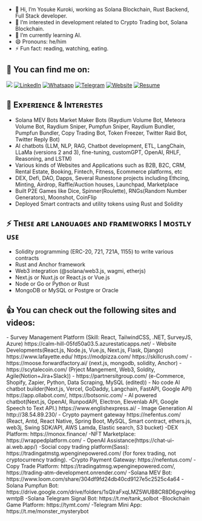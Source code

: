 - 👋 Hi, I’m Yosuke Kuroki, working as Solana Blockchain, Rust Backend, Full Stack developer.
- 👀 I’m interested in development related to Crypto Trading bot, Solana Blockchain.
- 🌱 I’m currently learning AI.
- 😄 Pronouns: he/him
- ⚡ Fun fact: reading, watching, eating.

## 🔎 You can find me on:

<a href="mailto:dreamdragon711@gmail.com"><img src="https://img.shields.io/badge/Gmail-D14836?style=for-the-badge&logo=gmail&logoColor=white"/></a>
[![LinkedIn](https://img.shields.io/badge/LinkedIn-%230077B5.svg?&style=for-the-badge&logo=linkedin&logoColor=white)](https://www.linkedin.com/in/yosuke-kuroki/) 
[![Whatsapp](https://img.shields.io/badge/Whatsapp-%231DA1F2.svg?&style=for-the-badge&logo=whatsapp&logoColor=white)](https://wa.me/+818066733555) 
[![Telegram](https://img.shields.io/badge/Telegram-2CA5E0?style=for-the-badge&logo=telegram&logoColor=white)](https://t.me/yosukekuroki) 
[![Website](https://img.shields.io/badge/Website-000000?style=for-the-badge&logo=next.js&logoColor=white)](https://yosuke-porfolio.vercel.app/)
[![Resume](https://img.shields.io/badge/Resume-0FAE540?style=for-the-badge&logo=resume&logoColor=white)](https://freestardev711.github.io/resume.pdf)

<h2> 🌱 Exᴘᴇʀɪᴇɴᴄᴇ & Iɴᴛᴇʀᴇꜱᴛᴇꜱ </h2>

- Solana MEV Bots Market Maker Bots (Raydium Volume Bot, Meteora Volume Bot, Raydium Sniper, Pumpfun Sniper, Raydium Bundler, Pumpfun Bundler, Copy Trading Bot, Token Freezer, Twitter Raid Bot, Twitter Reply Bot)
- AI chatbots (LLM, NLP, RAG, Chatbot development, ETL, LangChain, LLaMa (versions 2 and 3), fine-tuning, customGPT, OpenAI, RHLF, Reasoning, and LSTM)
- Various kinds of Websites and Applications such as B2B, B2C, CRM, Rental Estate, Booking, Fintech, Fitness, Ecommerce platforms, etc
- DEX, Defi, DAO, Dapps, Several Runestone projects including Ethcing, Minting, Airdrop, Raffle/Auction houses, Launchpad, Marketplace
- Built P2E Games like Dice, Spinner(Roulette), RNGs(Random Number Generators), Moonshot, CoinFlip
- Deployed Smart contracts and utility tokens using Rust and Solidity
    
<h2> ⚡ Tʜᴇꜱᴇ ᴀʀᴇ ʟᴀɴɢᴜᴀɢᴇꜱ ᴀɴᴅ ғʀᴀᴍᴇᴡᴏʀᴋꜱ I ᴍᴏꜱᴛʟʏ ᴜꜱᴇ </h2>

- Solidity programming (ERC-20, 721, 721A, 1155) to write various contracts
- Rust and Anchor framework
- Web3 integration (@solana/web3.js, wagmi, etherjs)
- Next.js or Nuxt.js or React.js or Vue.js
- Node or Go or Python or Rust
- MongoDB or MySQL or Postgre or Oracle

<h2> 👍 You can check out the following sites and videos: </h2>
- Survey Management Platform (Skill: React, TailwindCSS, .NET, SurveyJS, Azure)
   https://calm-hill-05fd50a03.5.azurestaticapps.net/
- Website Developments(React.js, Node.js, Vue.js, Next.js, Flask, Django)
  https://www.lafayette.edu/ 
  https://modpizza.com/
  https://skillcrush.com/
- https://moose.forwardfactory.ai/ (next.js, mongodb, solidity, Anchor)
- https://scytalecoin.com/ (Prject Mangement, Web3, Soldity, Agile(Notion+Jira+Slack))
- https://partnersitgroup.com/ (e-Commerce, Shopify, Zapier, Python, Data Scraping, MySQL (edited))
- No code AI chatbot builder(Next.js, Vercel, GoDaddy, Langchain, FastAPI, Google API)
 https://app.ollabot.com/, https://botsonic.com/
- AI powered chatbot(Next.js, OpenAI, RunpodAPI, Electron, Elevenlab API, Google Speech to Text API.) 
  https://www.englishexpress.ai/
- Image Generation AI
  http://38.54.89.230/ 
- Crypto payment gateway
https://nefentus.com/ 
(React, Antd, React Native, Spring Boot, MySQL, Smart contract, ethers.js, web3j, Swing SDK/API, AWS Lamda, Elastic search, S3 bucket)
-DEX Platform: https://monox.finance/
-NFT Marketplace: https://wrappedplatform.com/
- OpenAI Assistance(https://chat-ui-ai.web.app/)
-Social copy trading platform(Sass): https://tradingatmstg.wpenginepowered.com/ (for forex trading, not cryptocurrency trading).
-Crypto Payment Gateway: https://nefentus.com/
-Copy Trade Platform: https://tradingatmsg.wpenginepowered.com/, https://trading-atm-development.onrender.com/
-Solana MEV Bot: https://www.loom.com/share/304df9fd24db40cd9127e5c2525c4a64
-Solana Pumpfun Bot:   https://drive.google.com/drive/folders/1sQlraFxqLMZ5WUB8CR8D6gvqHegwmtpB  
-Solana Telegram Signal Bot: https://t.me/tank_solbot
-Blockchain Game Platform: https://tymt.com/
-Telegram Mini App: https://t.me/monster_mysterybot
